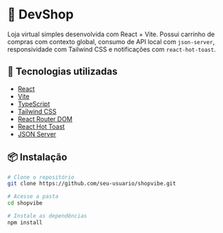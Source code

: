 # 🛒 DevShop

Loja virtual simples desenvolvida com React + Vite. Possui carrinho de compras com contexto global, consumo de API local com `json-server`, responsividade com Tailwind CSS e notificações com `react-hot-toast`.

## 🚀 Tecnologias utilizadas

- [React](https://reactjs.org/)
- [Vite](https://vitejs.dev/)
- [TypeScript](https://www.typescriptlang.org/)
- [Tailwind CSS](https://tailwindcss.com/) 
- [React Router DOM](https://reactrouter.com/)
- [React Hot Toast](https://react-hot-toast.com/)
- [JSON Server](https://github.com/typicode/json-server)

## 📦 Instalação

```bash
# Clone o repositório
git clone https://github.com/seu-usuario/shopvibe.git

# Acesse a pasta
cd shopvibe

# Instale as dependências
npm install

